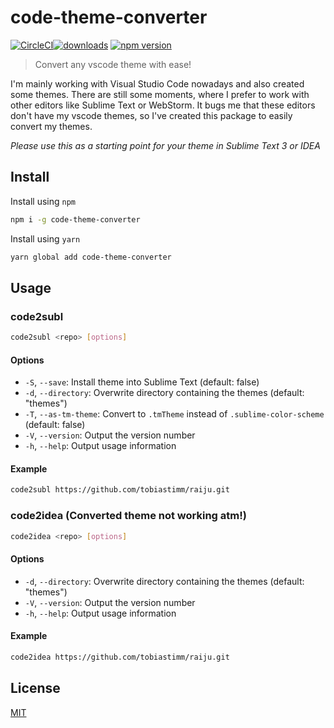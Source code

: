 # code-theme-converter

[![CircleCI](https://circleci.com/gh/tobiastimm/code-theme-converter.svg?style=svg)](https://circleci.com/gh/tobiastimm/code-theme-converter)[![downloads](http://img.shields.io/npm/dm/code-theme-converter.svg?style=flat)](https://www.npmjs.org/package/code-theme-converter) [![npm version](https://badge.fury.io/js/code-theme-converter.svg)](https://www.npmjs.com/package/code-theme-converter)

> Convert any vscode theme with ease!

I'm mainly working with Visual Studio Code nowadays and also created some themes. There are still some moments, where I prefer to work with other editors like Sublime Text or WebStorm. It bugs me that these editors don't have my vscode themes, so I've created this package to easily convert my themes.

_Please use this as a starting point for your theme in Sublime Text 3 or IDEA_

## Install

Install using `npm`

```sh
npm i -g code-theme-converter
```

Install using `yarn`

```sh
yarn global add code-theme-converter
```

## Usage

### code2subl

```sh
code2subl <repo> [options]
```

#### Options

- `-S`, `--save`: Install theme into Sublime Text (default: false)
- `-d`, `--directory`: Overwrite directory containing the themes (default: "themes")
- `-T`, `--as-tm-theme`: Convert to `.tmTheme` instead of `.sublime-color-scheme` (default: false)
- `-V`, `--version`: Output the version number
- `-h`, `--help`: Output usage information

#### Example

```sh
code2subl https://github.com/tobiastimm/raiju.git
```

### code2idea (Converted theme not working atm!)

```sh
code2idea <repo> [options]
```

#### Options

- `-d`, `--directory`: Overwrite directory containing the themes (default: "themes")
- `-V`, `--version`: Output the version number
- `-h`, `--help`: Output usage information

#### Example

```sh
code2idea https://github.com/tobiastimm/raiju.git
```

## License

[MIT](./LICENSE)
